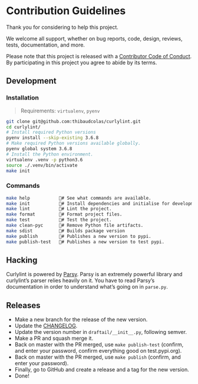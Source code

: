 # Contribution Guidelines

Thank you for considering to help this project.

We welcome all support, whether on bug reports, code, design, reviews, tests, documentation, and more.

Please note that this project is released with a [Contributor Code of Conduct](docs/CODE_OF_CONDUCT.md). By participating in this project you agree to abide by its terms.

## Development

### Installation

> Requirements: `virtualenv`, `pyenv`

```sh
git clone git@github.com:thibaudcolas/curlylint.git
cd curlylint/
# Install required Python versions
pyenv install --skip-existing 3.6.8
# Make required Python versions available globally.
pyenv global system 3.6.8
# Install the Python environment.
virtualenv .venv -p python3.6
source ./.venv/bin/activate
make init
```

### Commands

```sh
make help           # See what commands are available.
make init           # Install dependencies and initialise for development.
make lint           # Lint the project.
make format         # Format project files.
make test           # Test the project.
make clean-pyc      # Remove Python file artifacts.
make sdist          # Builds package version
make publish        # Publishes a new version to pypi.
make publish-test   # Publishes a new version to test pypi.
```

## Hacking

Curlylint is powered by [Parsy](https://github.com/python-parsy/parsy). Parsy is an extremely powerful library and curlylint’s parser relies heavily on it. You have to read
Parsy’s documentation in order to understand what’s going on in
`parse.py`.

## Releases

- Make a new branch for the release of the new version.
- Update the [CHANGELOG](https://github.com/thibaudcolas/curlylint/CHANGELOG.md).
- Update the version number in `draftail/__init__.py`, following semver.
- Make a PR and squash merge it.
- Back on master with the PR merged, use `make publish-test` (confirm, and enter your password, confirm everything good on test.pypi.org).
- Back on master with the PR merged, use `make publish` (confirm, and enter your password).
- Finally, go to GitHub and create a release and a tag for the new version.
- Done!
